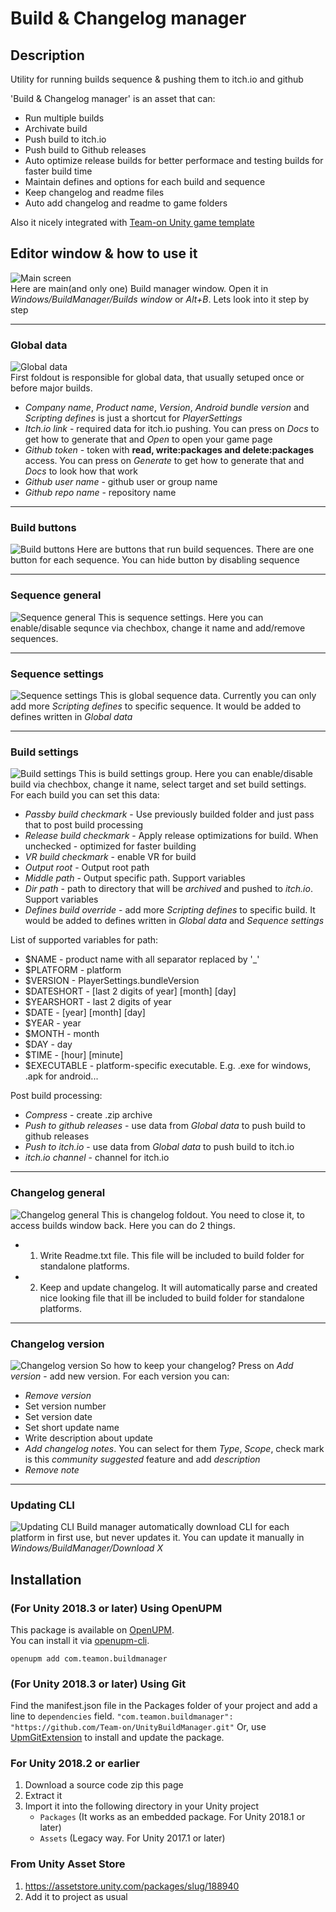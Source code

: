 # Build & Changelog manager

## Description
Utility for running builds sequence &amp; pushing them to itch.io and github

'Build & Changelog manager' is an asset that can:
 * Run multiple builds
 * Archivate build
 * Push build to itch.io
 * Push build to Github releases
 * Auto optimize release builds for better performace and testing builds for faster build time
 * Maintain defines and options for each build and sequence
 * Keep changelog and readme files
 * Auto add changelog and readme to game folders
 
Also it nicely integrated with [Team-on Unity game template](https://github.com/Team-on/UnityGameTemplate)
 
 
## Editor window & how to use it
![Main screen](HelpScreenshots/1.png)  
Here are main(and only one) Build manager window. Open it in *Windows/BuildManager/Builds window* or *Alt+B*. Lets look into it step by step

---------------------

### Global data
![Global data](HelpScreenshots/2.png)  
First foldout is responsible for global data, that usually setuped once or before major builds.
 - *Company name*, *Product name*, *Version*, *Android bundle version* and *Scripting defines* is just a shortcut for *PlayerSettings*
 - *Itch.io link* - required data for itch.io pushing. You can press on *Docs* to get how to generate that and *Open* to open your game page
 - *Github token* - token with **read, write:packages and delete:packages** access. You can press on *Generate* to get how to generate that and *Docs* to look how that work
 - *Github user name* - github user or group name
 - *Github repo name* - repository name

---------------------

### Build buttons
![Build buttons](HelpScreenshots/5.png) 
Here are buttons that run build sequences. There are one button for each sequence. You can hide button by disabling sequence

---------------------

### Sequence general
![Sequence general](HelpScreenshots/6.png) 
This is sequence settings. Here you can enable/disable sequnce via chechbox, change it name and add/remove sequences.

---------------------

### Sequence settings
![Sequence settings](HelpScreenshots/7.png) 
This is global sequence data. Currently you can only add more *Scripting defines* to specific sequence. It would be added to defines written in *Global data*

---------------------

### Build settings
![Build settings](HelpScreenshots/8.png) 
This is build settings group. Here you can enable/disable build via chechbox, change it name, select target and set build settings.  
For each build you can set this data:
 - *Passby build checkmark* - Use previously builded folder and just pass that to post build processing
 - *Release build checkmark* - Apply release optimizations for build. When unchecked - optimized for faster building
 - *VR build checkmark* - enable VR for build
 - *Output root* - Output root path
 - *Middle path* - Output specific path. Support variables
 - *Dir path* - path to directory that will be *archived* and pushed to *itch.io*. Support variables
 - *Defines build override* - add more *Scripting defines* to specific build. It would be added to defines written in *Global data* and *Sequence settings*
 
List of supported variables for path:
 - $NAME - product name with all separator replaced by '_'
 - $PLATFORM - platform
 - $VERSION - PlayerSettings.bundleVersion
 - $DATESHORT - [last 2 digits of year] [month] [day]
 - $YEARSHORT - last 2 digits of year
 - $DATE - [year] [month] [day]
 - $YEAR - year
 - $MONTH - month
 - $DAY - day
 - $TIME - [hour] [minute]
 - $EXECUTABLE - platform-specific executable. E.g. .exe for windows, .apk for android...
 
Post build processing:
 - *Compress* - create .zip archive
 - *Push to github releases* - use data from *Global data* to push build to github releases
 - *Push to itch.io* - use data from *Global data* to push build to itch.io
 - *itch.io channel* - channel for itch.io
 
---------------------

### Changelog general
![Changelog general](HelpScreenshots/3.png) 
This is changelog foldout. You need to close it, to access builds window back. Here you can do 2 things.
 - 1) Write Readme.txt file. This file will be included to build folder for standalone platforms.
 - 2) Keep and update changelog. It will automatically parse and created nice looking file that ill be included to build folder for standalone platforms.

---------------------

### Changelog version
![Changelog version](HelpScreenshots/4.png) 
So how to keep your changelog? Press on *Add version* - add new version.
For each version you can:
 - *Remove version*
 - Set version number
 - Set version date
 - Set short update name
 - Write description about update
 - *Add changelog notes*. You can select for them *Type*, *Scope*, check mark is this *community suggested* feature and add *description*
 - *Remove note*

---------------------

### Updating CLI
![Updating CLI](HelpScreenshots/9.png) 
Build manager automatically download CLI for each platform in first use, but never updates it. You can update it manually in *Windows/BuildManager/Download X*


## Installation
### (For Unity 2018.3 or later) Using OpenUPM  
This package is available on [OpenUPM](https://openupm.com).  
You can install it via [openupm-cli](https://github.com/openupm/openupm-cli).  
```
openupm add com.teamon.buildmanager
```

### (For Unity 2018.3 or later) Using Git
Find the manifest.json file in the Packages folder of your project and add a line to `dependencies` field.
`"com.teamon.buildmanager": "https://github.com/Team-on/UnityBuildManager.git"`
Or, use [UpmGitExtension](https://github.com/mob-sakai/UpmGitExtension) to install and update the package.

### For Unity 2018.2 or earlier
1. Download a source code zip this page
2. Extract it
3. Import it into the following directory in your Unity project
   - `Packages` (It works as an embedded package. For Unity 2018.1 or later)
   - `Assets` (Legacy way. For Unity 2017.1 or later)
   
### From Unity Asset Store
1. https://assetstore.unity.com/packages/slug/188940
2. Add it to project as usual
